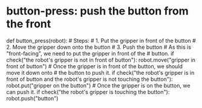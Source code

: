 # button-press: push the button from the front
def button_press(robot):
    # Steps:
    # 1. Put the gripper in front of the button
    # 2. Move the gripper down onto the button
    # 3. Push the button
    # As this is "front-facing", we need to put the gripper in front of the 
    # button.
    if check("the robot's gripper is not in front of button"):
        robot.move("gripper in front of button")
    # Once the gripper is in front of the button, we should move it down onto
    # the button to push it.
    if check("the robot's gripper is in front of button and the robot's gripper is not touching the button"):
        robot.put("gripper on the button")
    # Once the gripper is on the button, we can push it.
    if check("the robot's gripper is touching the button"):
        robot.push("button")